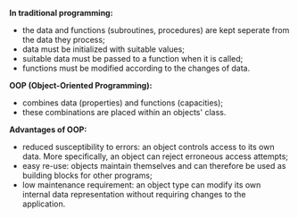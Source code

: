 **In traditional programming:**
- the data and functions (subroutines, procedures) are kept seperate from the data they process;
- data must be initialized with suitable values;
- suitable data must be passed to a function when it is called;
- functions must be modified according to the changes of data.


**OOP (Object-Oriented Programming):**
- combines data (properties) and functions (capacities);
- these combinations are placed within an objects' class.


**Advantages of OOP:**
- reduced susceptibility to errors: an object controls access to its own data. More specifically, an object can reject erroneous access attempts;
- easy re-use: objects maintain themselves and can therefore be used as building blocks for other programs;
- low maintenance requirement: an object type can modify its own internal data representation without requiring changes to the application.